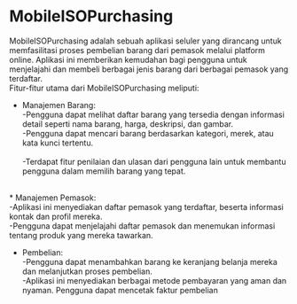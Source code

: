 # MobileISOPurchasing

MobileISOPurchasing adalah sebuah aplikasi seluler yang dirancang untuk memfasilitasi proses pembelian barang dari pemasok melalui platform online. Aplikasi ini memberikan kemudahan bagi pengguna untuk menjelajahi dan membeli berbagai jenis barang dari berbagai pemasok yang terdaftar.
<br>
Fitur-fitur utama dari MobileISOPurchasing meliputi:
<br>
* Manajemen Barang:<br>
-Pengguna dapat melihat daftar barang yang tersedia dengan informasi detail seperti nama barang, harga, deskripsi, dan gambar.<br>
-Pengguna dapat mencari barang berdasarkan kategori, merek, atau kata kunci tertentu.<br><br>
-Terdapat fitur penilaian dan ulasan dari pengguna lain untuk membantu pengguna dalam memilih barang yang tepat.<br>
<br>
* Manajemen Pemasok:
<br>
-Aplikasi ini menyediakan daftar pemasok yang terdaftar, beserta informasi kontak dan profil mereka.<br>
-Pengguna dapat menjelajahi daftar pemasok dan menemukan informasi tentang produk yang mereka tawarkan.<br>

* Pembelian:<br>
-Pengguna dapat menambahkan barang ke keranjang belanja mereka dan melanjutkan proses pembelian.<br>
-Aplikasi ini menyediakan berbagai metode pembayaran yang aman dan nyaman. Pengguna dapat mencetak faktur pembelian

